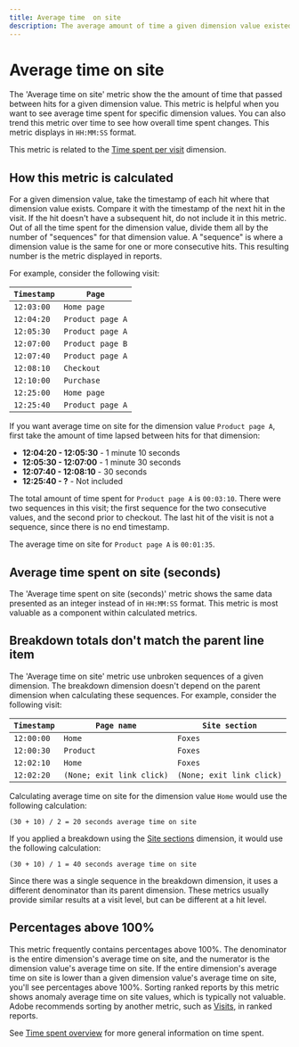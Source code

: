 ```yaml
---
title: Average time  on site
description: The average amount of time a given dimension value existed between hits.
---
```


# Average time on site

The 'Average time on site' metric show the the amount of time that passed between hits for a given dimension value. This metric is helpful when you want to see average time spent for specific dimension values. You can also trend this metric over time to see how overall time spent changes. This metric displays in `HH:MM:SS` format.

This metric is related to the [Time spent per visit](../dimensions/time-spent-per-visit.md) dimension.

## How this metric is calculated

For a given dimension value, take the timestamp of each hit where that dimension value exists. Compare it with the timestamp of the next hit in the visit. If the hit doesn't have a subsequent hit, do not include it in this metric. Out of all the time spent for the dimension value, divide them all by the number of "sequences" for that dimension value. A "sequence" is where a dimension value is the same for one or more consecutive hits. This resulting number is the metric displayed in reports.

For example, consider the following visit:

| `Timestamp` | `Page` |
| --- | --- |
| `12:03:00` | `Home page` |
| `12:04:20` | `Product page A` |
| `12:05:30` | `Product page A` |
| `12:07:00` | `Product page B` |
| `12:07:40` | `Product page A` |
| `12:08:10` | `Checkout` |
| `12:10:00` | `Purchase` |
| `12:25:00` | `Home page` |
| `12:25:40` | `Product page A` |


If you want average time on site for the dimension value `Product page A`, first take the amount of time lapsed between hits for that dimension:

* **12:04:20 - 12:05:30** - 1 minute 10 seconds
* **12:05:30 - 12:07:00** - 1 minute 30 seconds
* **12:07:40 - 12:08:10** - 30 seconds
* **12:25:40 - ?** - Not included

The total amount of time spent for `Product page A` is `00:03:10`. There were two sequences in this visit; the first sequence for the two consecutive values, and the second prior to checkout. The last hit of the visit is not a sequence, since there is no end timestamp.

The average time on site for `Product page A` is `00:01:35`.

## Average time spent on site (seconds)

The 'Average time spent on site (seconds)' metric shows the same data presented as an integer instead of in `HH:MM:SS` format. This metric is most valuable as a component within calculated metrics.

## Breakdown totals don't match the parent line item

The 'Average time on site' metric use unbroken sequences of a given dimension. The breakdown dimension doesn't depend on the parent dimension when calculating these sequences. For example, consider the following visit:

| `Timestamp` | `Page name` | `Site section` |
| --- | --- | --- |
| `12:00:00` | `Home` | `Foxes` |
| `12:00:30` | `Product` | `Foxes` |
| `12:02:10` | `Home` | `Foxes` |
| `12:02:20` | `(None; exit link click)` | `(None; exit link click)` |

Calculating average time on site for the dimension value `Home` would use the following calculation:

```text
(30 + 10) / 2 = 20 seconds average time on site
```

If you applied a breakdown using the [Site sections](../dimensions/site-section.md) dimension, it would use the following calculation:

```text
(30 + 10) / 1 = 40 seconds average time on site
```

Since there was a single sequence in the breakdown dimension, it uses a different denominator than its parent dimension. These metrics usually provide similar results at a visit level, but can be different at a hit level.

## Percentages above 100%

This metric frequently contains percentages above 100%. The denominator is the entire dimension's average time on site, and the numerator is the dimension value's average time on site. If the entire dimension's average time on site is lower than a given dimension value's average time on site, you'll see percentages above 100%. Sorting ranked reports by this metric shows anomaly average time on site values, which is typically not valuable. Adobe recommends sorting by another metric, such as [Visits](visits.md), in ranked reports.

See [Time spent overview](time-spent.md) for more general information on time spent.
